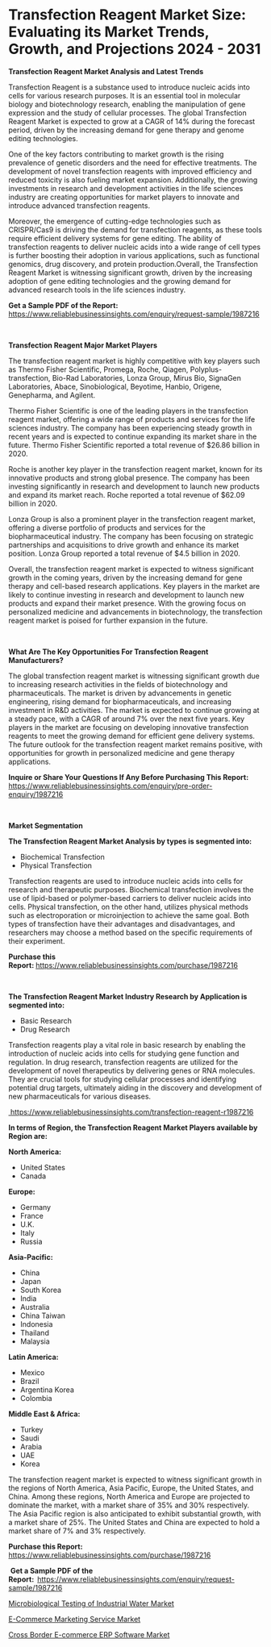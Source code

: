 <p><h1>Transfection Reagent Market Size: Evaluating its Market Trends, Growth, and Projections 2024 - 2031</h1></p><p><strong>Transfection Reagent Market Analysis and Latest Trends</strong></p>
<p><p>Transfection Reagent is a substance used to introduce nucleic acids into cells for various research purposes. It is an essential tool in molecular biology and biotechnology research, enabling the manipulation of gene expression and the study of cellular processes. The global Transfection Reagent Market is expected to grow at a CAGR of 14% during the forecast period, driven by the increasing demand for gene therapy and genome editing technologies.</p><p>One of the key factors contributing to market growth is the rising prevalence of genetic disorders and the need for effective treatments. The development of novel transfection reagents with improved efficiency and reduced toxicity is also fueling market expansion. Additionally, the growing investments in research and development activities in the life sciences industry are creating opportunities for market players to innovate and introduce advanced transfection reagents.</p><p>Moreover, the emergence of cutting-edge technologies such as CRISPR/Cas9 is driving the demand for transfection reagents, as these tools require efficient delivery systems for gene editing. The ability of transfection reagents to deliver nucleic acids into a wide range of cell types is further boosting their adoption in various applications, such as functional genomics, drug discovery, and protein production.Overall, the Transfection Reagent Market is witnessing significant growth, driven by the increasing adoption of gene editing technologies and the growing demand for advanced research tools in the life sciences industry.</p></p>
<p><strong>Get a Sample PDF of the Report:&nbsp;</strong> <a href="https://www.reliablebusinessinsights.com/enquiry/request-sample/1987216">https://www.reliablebusinessinsights.com/enquiry/request-sample/1987216</a></p>
<p>&nbsp;</p>
<p><strong>Transfection Reagent Major Market Players</strong></p>
<p><p>The transfection reagent market is highly competitive with key players such as Thermo Fisher Scientific, Promega, Roche, Qiagen, Polyplus-transfection, Bio-Rad Laboratories, Lonza Group, Mirus Bio, SignaGen Laboratories, Abace, Sinobiological, Beyotime, Hanbio, Origene, Genepharma, and Agilent.</p><p>Thermo Fisher Scientific is one of the leading players in the transfection reagent market, offering a wide range of products and services for the life sciences industry. The company has been experiencing steady growth in recent years and is expected to continue expanding its market share in the future. Thermo Fisher Scientific reported a total revenue of $26.86 billion in 2020.</p><p>Roche is another key player in the transfection reagent market, known for its innovative products and strong global presence. The company has been investing significantly in research and development to launch new products and expand its market reach. Roche reported a total revenue of $62.09 billion in 2020.</p><p>Lonza Group is also a prominent player in the transfection reagent market, offering a diverse portfolio of products and services for the biopharmaceutical industry. The company has been focusing on strategic partnerships and acquisitions to drive growth and enhance its market position. Lonza Group reported a total revenue of $4.5 billion in 2020.</p><p>Overall, the transfection reagent market is expected to witness significant growth in the coming years, driven by the increasing demand for gene therapy and cell-based research applications. Key players in the market are likely to continue investing in research and development to launch new products and expand their market presence. With the growing focus on personalized medicine and advancements in biotechnology, the transfection reagent market is poised for further expansion in the future.</p></p>
<p>&nbsp;</p>
<p><strong>What Are The Key Opportunities For Transfection Reagent Manufacturers?</strong></p>
<p><p>The global transfection reagent market is witnessing significant growth due to increasing research activities in the fields of biotechnology and pharmaceuticals. The market is driven by advancements in genetic engineering, rising demand for biopharmaceuticals, and increasing investment in R&D activities. The market is expected to continue growing at a steady pace, with a CAGR of around 7% over the next five years. Key players in the market are focusing on developing innovative transfection reagents to meet the growing demand for efficient gene delivery systems. The future outlook for the transfection reagent market remains positive, with opportunities for growth in personalized medicine and gene therapy applications.</p></p>
<p><strong>Inquire or Share Your Questions If Any Before Purchasing This Report:</strong> <a href="https://www.reliablebusinessinsights.com/enquiry/pre-order-enquiry/1987216">https://www.reliablebusinessinsights.com/enquiry/pre-order-enquiry/1987216</a></p>
<p>&nbsp;</p>
<p><strong>Market Segmentation</strong></p>
<p><strong>The Transfection Reagent Market Analysis by types is segmented into:</strong></p>
<p><ul><li>Biochemical Transfection</li><li>Physical Transfection</li></ul></p>
<p><p>Transfection reagents are used to introduce nucleic acids into cells for research and therapeutic purposes. Biochemical transfection involves the use of lipid-based or polymer-based carriers to deliver nucleic acids into cells. Physical transfection, on the other hand, utilizes physical methods such as electroporation or microinjection to achieve the same goal. Both types of transfection have their advantages and disadvantages, and researchers may choose a method based on the specific requirements of their experiment.</p></p>
<p><strong>Purchase this Report:&nbsp;</strong><a href="https://www.reliablebusinessinsights.com/purchase/1987216">https://www.reliablebusinessinsights.com/purchase/1987216</a></p>
<p>&nbsp;</p>
<p><strong>The Transfection Reagent Market Industry Research by Application is segmented into:</strong></p>
<p><ul><li>Basic Research</li><li>Drug Research</li></ul></p>
<p><p>Transfection reagents play a vital role in basic research by enabling the introduction of nucleic acids into cells for studying gene function and regulation. In drug research, transfection reagents are utilized for the development of novel therapeutics by delivering genes or RNA molecules. They are crucial tools for studying cellular processes and identifying potential drug targets, ultimately aiding in the discovery and development of new pharmaceuticals for various diseases.</p></p>
<p><a href="https://www.reliablebusinessinsights.com/transfection-reagent-r1987216">&nbsp;https://www.reliablebusinessinsights.com/transfection-reagent-r1987216</a></p>
<p><strong>In terms of Region, the Transfection Reagent Market Players available by Region are:</strong></p>
<p>
    <p> <strong> North America: </strong>
        <ul>
            <li>United States</li>
            <li>Canada</li>
        </ul>
        </p> 
    <p> <strong> Europe: </strong>
        <ul>
            <li>Germany</li>
            <li>France</li>
            <li>U.K.</li>
            <li>Italy</li>
            <li>Russia</li>
        </ul>
        </p> 
    <p> <strong> Asia-Pacific: </strong>
        <ul>
            <li>China</li>
            <li>Japan</li>
            <li>South Korea</li>
            <li>India</li>
            <li>Australia</li>
            <li>China Taiwan</li>
            <li>Indonesia</li>
            <li>Thailand</li>
            <li>Malaysia</li>
        </ul>
        </p> 
    <p> <strong> Latin America: </strong>
        <ul>
            <li>Mexico</li>
            <li>Brazil</li>
            <li>Argentina Korea</li>
            <li>Colombia</li>
        </ul>
        </p> 
    <p> <strong> Middle East & Africa: </strong>
        <ul>
            <li>Turkey</li>
            <li>Saudi</li>
            <li>Arabia</li>
            <li>UAE</li>
            <li>Korea</li>
        </ul>
    </p>
    </p>
<p><p>The transfection reagent market is expected to witness significant growth in the regions of North America, Asia Pacific, Europe, the United States, and China. Among these regions, North America and Europe are projected to dominate the market, with a market share of 35% and 30% respectively. The Asia Pacific region is also anticipated to exhibit substantial growth, with a market share of 25%. The United States and China are expected to hold a market share of 7% and 3% respectively.</p></p>
<p><strong>Purchase this Report: </strong><a href="https://www.reliablebusinessinsights.com/purchase/1987216">https://www.reliablebusinessinsights.com/purchase/1987216</a></p>
<p>&nbsp;<strong>Get a Sample PDF of the Report:&nbsp;&nbsp;</strong><a href="https://www.reliablebusinessinsights.com/enquiry/request-sample/1987216">https://www.reliablebusinessinsights.com/enquiry/request-sample/1987216</a></p>
<p><strong></strong></p>
<p><p><a href="https://github.com/peachesmcdowel1/Market-Research-Report-List-3/blob/main/microbiological-testing-of-industrial-water-market.md">Microbiological Testing of Industrial Water Market</a></p><p><a href="https://github.com/redneck06/Market-Research-Report-List-4/blob/main/e-commerce-marketing-service-market.md">E-Commerce Marketing Service Market</a></p><p><a href="https://github.com/nicoletavirag/Market-Research-Report-List-4/blob/main/cross-border-e-commerce-erp-software-market.md">Cross Border E-commerce ERP Software Market</a></p></p>